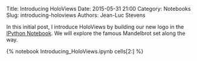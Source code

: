 Title: Introducing HoloViews
Date: 2015-05-31 21:00
Category: Notebooks
Slug: introducing-holoviews
Authors: Jean-Luc Stevens

In this initial post, I introduce HoloViews by building our new logo
in the [IPython Notebook](http://ipython.org/notebook.html). We will
explore the famous Mandelbrot set along the way.

<!-- PELICAN_END_SUMMARY -->

{% notebook Introducing_HoloViews.ipynb  cells[2:] %}
